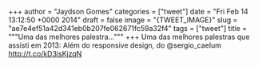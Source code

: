
+++
author = "Jaydson Gomes"
categories = ["tweet"]
date = "Fri Feb 14 13:12:50 +0000 2014"
draft = false
image = "{TWEET_IMAGE}"
slug = "ae7e4ef51a42d341eb0b207fe062671fc59a32f4"
tags = ["tweet"]
title = """Uma das melhores palestra..."""
+++
Uma das melhores palestras que assisti em 2013: Além do responsive design, do @sergio_caelum http://t.co/kD3isKjzqN
